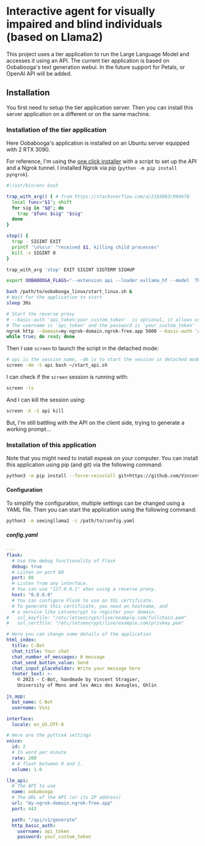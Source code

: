 # Interactive agent for visually impaired and blind individuals (based on Llama2)

This project uses a tier application to run the Large Language Model and accesses it using an API.
The current tier application is based on Oobabooga's text generation webui. In the future support for Petals, or OpenAI API will be added.

## Installation

You first need to setup the tier application server. Then you can install this server application on a different or on the same machine.

### Installation of the tier application

Here Oobabooga's application is installed on an Ubuntu server equipped with 2 RTX 3090.

For reference, I'm using the [one click installer](https://github.com/oobabooga/text-generation-webui#one-click-installers) with a script to set up the API and a Ngrok tunnel. I installed Ngrok via pip (`python -m pip install pyngrok`).

```bash
#!/usr/bin/env bash

trap_with_arg() { # from https://stackoverflow.com/a/2183063/804678
  local func="$1"; shift
  for sig in "$@"; do
    trap "$func $sig" "$sig"
  done
}

stop() {
  trap - SIGINT EXIT
  printf '\n%s\n' "received $1, killing child processes"
  kill -s SIGINT 0
}

trap_with_arg 'stop' EXIT SIGINT SIGTERM SIGHUP

export OOBABOOGA_FLAGS="--extension api --loader exllama_hf --model  TheBloke_Llama-2-13B-chat-GPTQ --verbose --listen --chat --max_seq_len 4096 --compress_pos_emb 1"

bash /path/to/oobabooga_linux/start_linux.sh &
# Wait for the application to start
sleep 30s

# Start the reverse proxy
# --basic-auth 'api_token:your_custom_token'  is optional, it allows using basic access authentication
# The username is 'api_token' and the password is 'your_custom_token'
ngrok http --domain=my-ngrok-domain.ngrok-free.app 5000 --basic-auth 'api_token:your_custom_token' &
while true; do read; done

```

Then I use `screen` to launch the script in the detached mode:

```bash
# api is the session name, -dm is to start the session in detached mode.
screen -dm -S api bash ~/start_api.sh
```

I can check if the `screen` session is running with:

```bash
screen -ls
```

And I can kill the session using:

```bash
screen -X -S api kill
```

But, I'm still battling with the API on the client side, trying to generate a working prompt…

### Installation of this application

Note that you might need to install espeak on your computer. You can install this application using pip (and git) via the following command:

```bash
python3 -m pip install --force-reinstall git+https://github.com/Vincent-Stragier/c-bot.git
```

#### Configuration

To simplify the configuration, multiple settings can be changed using a YAML file. Then you can start the application using the following command:

```bash
python3 -m seeingllama2 -c /path/to/config.yaml
```

##### config.yaml

```yaml
---
flask:
  # Use the debug functionality of Flask
  debug: true
  # Listen on port 80
  port: 80
  # Listen from any interface.
  # You can use "127.0.0.1" when using a reverse proxy.
  host: "0.0.0.0"
  # You can configure Flask to use an SSL certificate.
  # To generate this certificate, you need an hostname, and
  # a service like Letsencrypt to register your domain.
#   ssl_keyfile: "/etc/letsencrypt/live/example.com/fullchain.pem"
#   ssl_certfile: "/etc/letsencrypt/live/example.com/privkey.pem"

# Here you can change some details of the application
html_index:
  title: C-Bot
  chat_title: Your chat
  chat_number_of_messages: 0 message
  chat_send_button_value: Send
  chat_input_placeholder: Write your message here
  footer_text: >-
    © 2023 - C-Bot, handmade by Vincent Stragier,
    University of Mons and les Amis des Aveugles, Ghlin

js_app:
  bot_name: C-Bot
  username: Vini

interface:
  locale: en_US.UTF-8

# Here are the pyttsx4 settings
voice:
  id: 2
  # In word per minute
  rate: 200
  # A float between 0 and 1.
  volume: 1.0

llm_api:
  # The API to use
  name: oobabooga
  # The URL of the API (or its IP address)
  url: "my-ngrok-domain.ngrok-free.app"
  port: 443

  path: "/api/v1/generate"
  http_basic_auth:
    username: api_token
    password: your_custom_token
```
